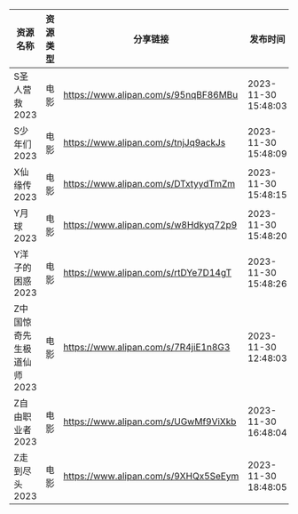 | 资源名称            | 资源类型 | 分享链接                                 | 发布时间                |
| --------------- | ---- | ------------------------------------ | ------------------- |
| S圣人营救2023       | 电影   | https://www.alipan.com/s/95nqBF86MBu | 2023-11-30 15:48:03 |
| S少年们2023        | 电影   | https://www.alipan.com/s/tnjJq9ackJs | 2023-11-30 15:48:09 |
| X仙缘传2023        | 电影   | https://www.alipan.com/s/DTxtyydTmZm | 2023-11-30 15:48:15 |
| Y月球2023         | 电影   | https://www.alipan.com/s/w8Hdkyq72p9 | 2023-11-30 15:48:20 |
| Y洋子的困惑2023      | 电影   | https://www.alipan.com/s/rtDYe7D14gT | 2023-11-30 15:48:26 |
| Z中国惊奇先生极道仙师2023 | 电影   | https://www.alipan.com/s/7R4jiE1n8G3 | 2023-11-30 12:48:03 |
| Z自由职业者2023      | 电影   | https://www.alipan.com/s/UGwMf9ViXkb | 2023-11-30 16:48:04 |
| Z走到尽头2023       | 电影   | https://www.alipan.com/s/9XHQx5SeEym | 2023-11-30 18:48:05 |
